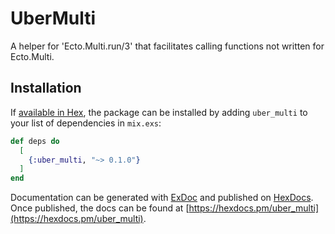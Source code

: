 # UberMulti

A helper for 'Ecto.Multi.run/3' that facilitates calling functions not written for Ecto.Multi.

## Installation

If [available in Hex](https://hex.pm/docs/publish), the package can be installed
by adding `uber_multi` to your list of dependencies in `mix.exs`:

```elixir
def deps do
  [
    {:uber_multi, "~> 0.1.0"}
  ]
end
```

Documentation can be generated with [ExDoc](https://github.com/elixir-lang/ex_doc)
and published on [HexDocs](https://hexdocs.pm). Once published, the docs can
be found at [https://hexdocs.pm/uber_multi](https://hexdocs.pm/uber_multi).


